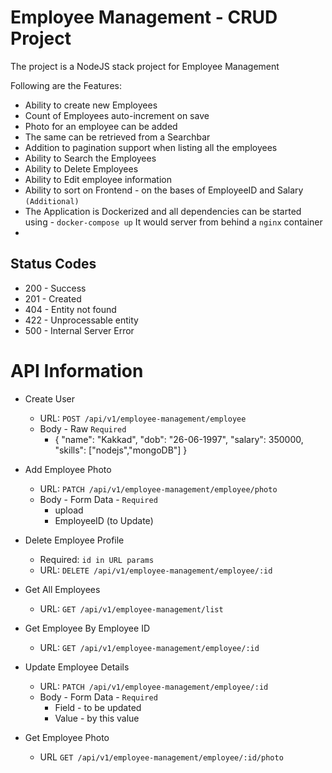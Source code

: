# Employee Management - CRUD Project

The project is a NodeJS stack project for Employee Management

Following are the Features:

  - Ability to create new Employees
  - Count of Employees auto-increment on save
  - Photo for an employee can be added
  - The same can be retrieved from a Searchbar
  - Addition to pagination support when listing all the employees
  - Ability to Search the Employees
  - Ability to Delete Employees
  - Ability to Edit employee information
  - Ability to sort on Frontend - on the bases of EmployeeID and Salary `(Additional)`
  - The Application is Dockerized and all dependencies can be started using - `docker-compose up` It would server from behind a `nginx` container
  - 
  
## Status Codes
- 200 - Success
- 201 - Created
- 404 - Entity not found
- 422 - Unprocessable entity
- 500 - Internal Server Error
 

# API Information

 - Create User
    - URL: `POST /api/v1/employee-management/employee`
    - Body - Raw `Required`
        - {
    "name": "Kakkad",
    "dob": "26-06-1997",
    "salary": 350000,
    "skills": ["nodejs","mongoDB"]
        }

 - Add Employee Photo
    - URL: `PATCH /api/v1/employee-management/employee/photo`
    - Body - Form Data - `Required`
        - upload
        - EmployeeID (to Update)
        
- Delete Employee Profile
    - Required: `id in URL params`
    - URL: `DELETE /api/v1/employee-management/employee/:id`

- Get All Employees
    - URL: `GET /api/v1/employee-management/list`

- Get Employee By Employee ID
    - URL: `GET /api/v1/employee-management/employee/:id`

- Update Employee Details
    - URL: `PATCH /api/v1/employee-management/employee/:id`
    - Body - Form Data - `Required`
        - Field - to be updated
        - Value - by this value

- Get Employee Photo
    - URL `GET /api/v1/employee-management/employee/:id/photo`




